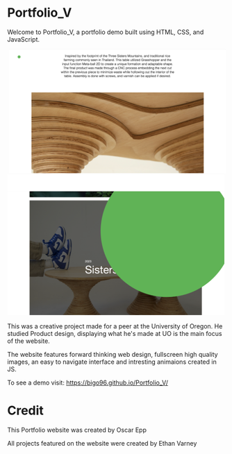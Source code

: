 # Portfolio_V

Welcome to Portfolio_V, a portfolio demo built using HTML, CSS, and JavaScript.

<img width="500" alt="" src="images/DemoPic1.png">

<img width="500" alt="" src="images/DemoPic2.png">

<img width="500" alt="" src="images/DemoPic3.png">

This was a creative project made for a peer at the University of Oregon. He studied Product design, displaying what he's made at UO is the main focus of the website. 

The website features forward thinking web design, fullscreen high quality images, an easy to navigate interface and intresting animaions created in JS.

To see a demo visit: https://bigo96.github.io/Portfolio_V/

# Credit

This Portfolio website was created by Oscar Epp

All projects featured on the website were created by Ethan Varney